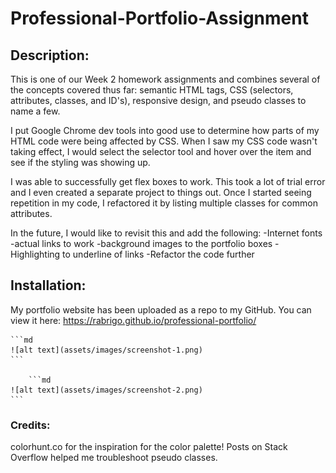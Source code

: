 # Professional-Portfolio-Assignment

## Description:

This is one of our Week 2 homework assignments and combines several of the concepts
covered thus far: semantic HTML tags, CSS (selectors, attributes, classes, and ID's), responsive design, and pseudo classes to name a few.

I put Google Chrome dev tools into good use to determine how parts of my HTML code
were being affected by CSS. When I saw my CSS code wasn't taking effect, I would select the selector tool and hover over the item and see if the styling was showing up.

I was able to successfully get flex boxes to work. This took a lot of trial error and I even created a separate project to things out. Once I started seeing repetition in my code, I refactored it by listing multiple classes for common attributes. 

In the future, I would like to revisit this and add the following:
-Internet fonts
-actual links to work
-background images to the portfolio boxes
-Highlighting to underline of links
-Refactor the code further

## Installation:

My portfolio website has been uploaded as a repo to my GitHub. 
You can view it here: https://rabrigo.github.io/professional-portfolio/

    ```md
    ![alt text](assets/images/screenshot-1.png)
    ```

        ```md
    ![alt text](assets/images/screenshot-2.png)
    ```

### Credits:

colorhunt.co for the inspiration for the color palette!
Posts on Stack Overflow helped me troubleshoot pseudo classes.